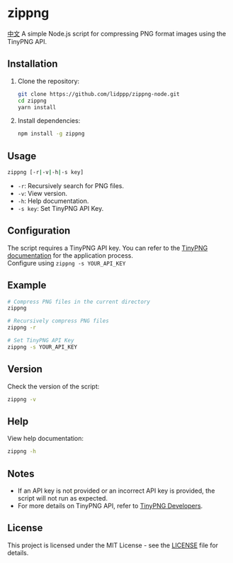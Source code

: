 # zippng
[中文](./README_zh.md)
A simple Node.js script for compressing PNG format images using the TinyPNG API.

## Installation

1. Clone the repository:
   ```bash
   git clone https://github.com/lidppp/zippng-node.git
   cd zippng
   yarn install
   ```

2. Install dependencies:
   ```bash
   npm install -g zippng
   ```

## Usage

```bash
zippng [-r|-v|-h|-s key]
```

- `-r`: Recursively search for PNG files.
- `-v`: View version.
- `-h`: Help documentation.
- `-s key`: Set TinyPNG API Key.

## Configuration

The script requires a TinyPNG API key. You can refer to the [TinyPNG documentation](https://tinify.com/developers) for the application process.   
Configure using `zippng -s YOUR_API_KEY`    

## Example

```bash
# Compress PNG files in the current directory
zippng

# Recursively compress PNG files
zippng -r

# Set TinyPNG API Key
zippng -s YOUR_API_KEY
```

## Version

Check the version of the script:

```bash
zippng -v
```

## Help

View help documentation:

```bash
zippng -h
```

## Notes

- If an API key is not provided or an incorrect API key is provided, the script will not run as expected.
- For more details on TinyPNG API, refer to [TinyPNG Developers](https://tinypng.com/developers).

## License

This project is licensed under the MIT License - see the [LICENSE](LICENSE) file for details.
